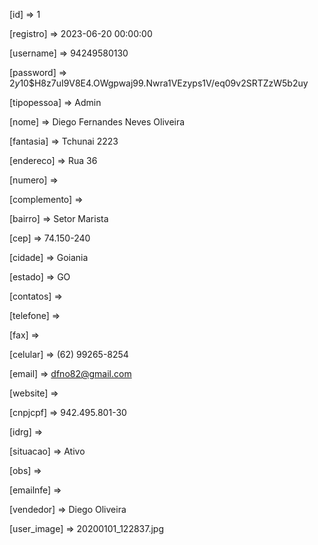 [id] => 1

[registro] => 2023-06-20 00:00:00 

[username] => 94249580130 

[password] => $2y$10$H8z7uI9V8E4.OWgpwaj99.Nwra1VEzyps1V/eq09v2SRTZzW5b2uy 

[tipopessoa] => Admin 

[nome] => Diego Fernandes Neves Oliveira

[fantasia] => Tchunai 2223

[endereco] => Rua 36 

[numero] => 

[complemento] => 

[bairro] => Setor Marista

[cep] => 74.150-240 

[cidade] => Goiania 

[estado] => GO 

[contatos] =>

[telefone] =>

[fax] => 

[celular] => (62) 99265-8254

[email] => dfno82@gmail.com 

[website] => 

[cnpjcpf] => 942.495.801-30

[idrg] => 

[situacao] => Ativo

[obs] =>

[emailnfe] =>

[vendedor] => Diego Oliveira 

[user_image] => 20200101_122837.jpg